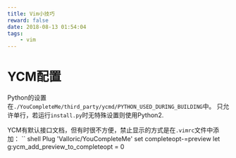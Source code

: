 ```yaml
---
title: Vim小技巧
reward: false
date: 2018-08-13 01:54:04
tags:
	- vim
---
```


# YCM配置

Python的设置在`./YouCompleteMe/third_party/ycmd/PYTHON_USED_DURING_BUILDING`中。
只允许单行，若运行`install.py`时无特殊设置则使用Python2.

YCM有默认接口文档，但有时很不方便，禁止显示的方式是在`.vimrc`文件中添加：
`` shell
Plug 'Valloric/YouCompleteMe'
set completeopt-=preview
let g:ycm_add_preview_to_completeopt = 0 
```

